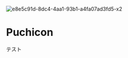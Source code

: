 ![e8e5c91d-8dc4-4aa1-93b1-a4fa07ad3fd5-x2](https://user-images.githubusercontent.com/74889507/132092613-01746f55-912b-42e7-8e4c-a2a4b421959d.png)
# Puchicon
テスト
